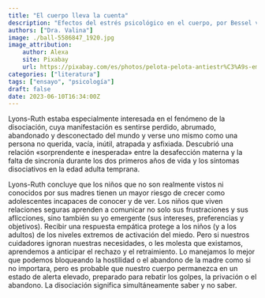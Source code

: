 ```yaml
---
title: "El cuerpo lleva la cuenta"
description: "Efectos del estrés psicológico en el cuerpo, por Bessel van der Kolk."
authors: ["Dra. Valina"]
image: ./ball-5586847_1920.jpg
image_attribution:
    author: Alexa
    site: Pixabay
    url: https://pixabay.com/es/photos/pelota-pelota-antiestr%C3%A9s-emoci%C3%B3n-5586847/
categories: ["literatura"]
tags: ["ensayo", "psicología"]
draft: false
date: 2023-06-10T16:34:00Z
---
```


Lyons-Ruth estaba especialmente interesada en el fenómeno de la disociación, cuya manifestación es sentirse perdido, abrumado, abandonado y desconectado del mundo y verse uno mismo como una persona no querida, vacía, inútil, atrapada y asfixiada. Descubrió una relación «sorprendente e inesperada» entre la desafección materna y la falta de sincronía durante los dos primeros años de vida y los síntomas disociativos en la edad adulta temprana.

Lyons-Ruth concluye que los niños que no son realmente vistos ni conocidos por sus madres tienen un mayor riesgo de crecer como adolescentes incapaces de conocer y de ver. Los niños que viven relaciones seguras aprenden a comunicar no solo sus frustraciones y sus aflicciones, sino también su yo emergente (sus intereses, preferencias y objetivos). Recibir una respuesta empática protege a los niños (y a los adultos) de los niveles extremos de activación del miedo. Pero si nuestros cuidadores ignoran nuestras necesidades, o les molesta que existamos, aprendemos a anticipar el rechazo y el retraimiento. Lo manejamos lo mejor que podemos bloqueando la hostilidad o el abandono de la madre como si no importara, pero es probable que nuestro cuerpo permanezca en un estado de alerta elevado, preparado para rebatir los golpes, la privación o el abandono. La disociación significa simultáneamente saber y no saber.
